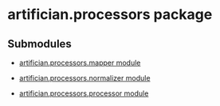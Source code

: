 # artifician.processors package

## Submodules


* [artifician.processors.mapper module](artifician.processors.mapper.md)


* [artifician.processors.normalizer module](artifician.processors.normalizer.md)


* [artifician.processors.processor module](artifician.processors.processor.md)
